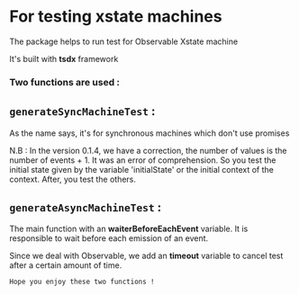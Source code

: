 # For testing xstate machines

The package helps to run test for Observable Xstate machine

It's built with **tsdx** framework



### Two functions are used :

## `generateSyncMachineTest` :

As the name says, it's for synchronous machines which don't use promises


N.B : In the version 0.1.4, we have a correction, the number of values is the number of events + 1. It was an error of comprehension. So you test the initial state given by the variable 'initialState' or the initial context of the context. After, you test the others.



## `generateAsyncMachineTest` :

The main function with an **waiterBeforeEachEvent** variable. It is responsible to wait before each emission of an event.

Since we deal with Observable, we add an **timeout** variable to cancel test after a certain amount of time.

`Hope you enjoy these two functions !`